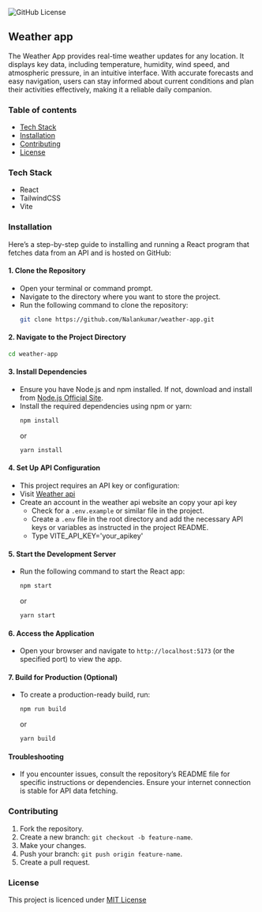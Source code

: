 ![GitHub License](https://img.shields.io/github/license/Nalankumar/weather-app)

## Weather app
The Weather App provides real-time weather updates for any location. It displays key data, including temperature, humidity, wind speed, and atmospheric pressure, in an intuitive interface. With accurate forecasts and easy navigation, users can stay informed about current conditions and plan their activities effectively, making it a reliable daily companion.

### Table of contents
- [Tech Stack](#tech-stack)
- [Installation](#installation)
- [Contributing](#contributing)
- [License](#license)

### Tech Stack
- React
- TailwindCSS
- Vite

### Installation
Here’s a step-by-step guide to installing and running a React program that fetches data from an API and is hosted on GitHub:

#### 1. **Clone the Repository**
   - Open your terminal or command prompt.
   - Navigate to the directory where you want to store the project.
   - Run the following command to clone the repository:
     ```bash
     git clone https://github.com/Nalankumar/weather-app.git
     ```

#### 2. **Navigate to the Project Directory**
   ```bash
   cd weather-app
   ```

#### 3. **Install Dependencies**
   - Ensure you have Node.js and npm installed. If not, download and install from [Node.js Official Site](https://nodejs.org/).
   - Install the required dependencies using npm or yarn:
     ```bash
     npm install
     ```
     or
     ```bash
     yarn install
     ```

#### 4. **Set Up API Configuration**
   - This project requires an API key or configuration:
   - Visit [Weather api](https://www.weatherapi.com/)
   - Create an account in the weather api website an copy your api key
     - Check for a `.env.example` or similar file in the project.
     - Create a `.env` file in the root directory and add the necessary API keys or variables as instructed in the project README.
     - Type VITE_API_KEY='your_apikey'

#### 5. **Start the Development Server**
   - Run the following command to start the React app:
     ```bash
     npm start
     ```
     or
     ```bash
     yarn start
     ```

#### 6. **Access the Application**
   - Open your browser and navigate to `http://localhost:5173` (or the specified port) to view the app.

#### 7. **Build for Production (Optional)**
   - To create a production-ready build, run:
     ```bash
     npm run build
     ```
     or
     ```bash
     yarn build
     ```

#### Troubleshooting
- If you encounter issues, consult the repository’s README file for specific instructions or dependencies. Ensure your internet connection is stable for API data fetching.

### Contributing
1. Fork the repository.
2. Create a new branch: `git checkout -b feature-name`.
3. Make your changes.
4. Push your branch: `git push origin feature-name`.
5. Create a pull request.

### License 
This project is licenced under [MIT License](LICENSE)
